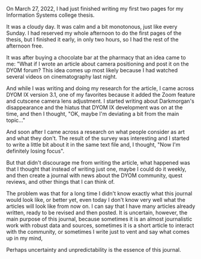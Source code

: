 On March 27, 2022, I had just finished writing my first two pages for my Information Systems college thesis.

It was a cloudy day. It was calm and a bit monotonous, just like every Sunday. I had reserved my whole afternoon to do the first pages of the thesis, but I finished it early, in only two hours, so I had the rest of the afternoon free.

It was after buying a chocolate bar at the pharmacy that an idea came to me: "What if I wrote an article about camera positioning and post it on the DYOM forum? This idea comes up most likely because I had watched several videos on cinematography last night.

And while I was writing and doing my research for the article, I came across DYOM IX version 3.1, one of my favorites because it added the Zoom feature and cutscene camera lens adjustment. I started writing about Darkmorgan's disappearance and the hiatus that DYOM IX development was on at the time, and then I thought, "OK, maybe I'm deviating a bit from the main topic..."

And soon after I came across a research on what people consider as art and what they don't. The result of the survey was interesting and I started to write a little bit about it in the same text file and, I thought, "Now I'm definitely losing focus".

But that didn't discourage me from writing the article, what happened was that I thought that instead of writing just one, maybe I could do it weekly, and then create a journal with news about the DYOM community, quest reviews, and other things that I can think of.

The problem was that for a long time I didn't know exactly what this journal would look like, or better yet, even today I don't know very well what the articles will look like from now on. I can say that I have many articles already written, ready to be revised and then posted. It is uncertain, however, the main purpose of this journal, because sometimes it is an almost journalistic work with robust data and sources, sometimes it is a short article to interact with the community, or sometimes I write just to vent and say what comes up in my mind,

Perhaps uncertainty and unpredictability is the essence of this journal.
